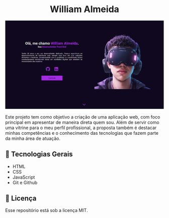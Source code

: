 <h1 align="center"> William Almeida </h1>

<img src="/images/image-preview.png">

<p>
    Este projeto tem como objetivo a criação de uma aplicação web, com foco principal em apresentar de maneira direta quem sou. Além de servir como uma vitrine para o meu perfil profissional, a proposta também é destacar minhas competências e o conhecimento das tecnologias que fazem parte da minha área de atuação.
</p>

<h2> 🤖 Tecnologias Gerais </h2>

- HTML
- CSS
- JavaScript
- Git e Github

<h2> 📃 Licença </h2>

<p>
 Esse repositório está sob a licença MIT.
</p>
